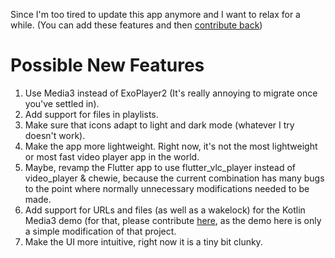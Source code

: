 Since I'm too tired to update this app anymore and I want to relax for a while. (You can add these features and then [contribute back](https://github.com/A-Star100/simpliplay-android/blob/contrib/contrib/README.md))

# Possible New Features
1. Use Media3 instead of ExoPlayer2 (It's really annoying to migrate once you've settled in).
2. Add support for files in playlists.
3. Make sure that icons adapt to light and dark mode (whatever I try doesn't work).
4. Make the app more lightweight. Right now, it's not the most lightweight or most fast video player app in the world.
5. Maybe, revamp the Flutter app to use flutter_vlc_player instead of video_player & chewie, because the current combination has many bugs to the point where normally unnecessary modifications needed to be made.
6. Add support for URLs and files (as well as a wakelock) for the Kotlin Media3 demo (for that, please contribute [here](https://github.com/akhorasani/Media3Player), as the demo here is only a simple modification of that project.
7. Make the UI more intuitive, right now it is a tiny bit clunky.
